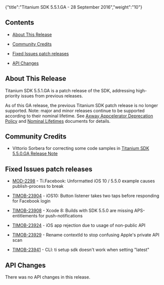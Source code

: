 {"title":"Titanium SDK 5.5.1.GA - 28 September 2016","weight":"10"} 

## Contents

*   [About This Release](#AboutThisRelease)
    
*   [Community Credits](#CommunityCredits)
    
*   [Fixed Issues patch releases](#FixedIssuespatchreleases)
    
*   [API Changes](#APIChanges)
    

## About This Release

Titanium SDK 5.5.1.GA is a patch release of the SDK, addressing high-priority issues from previous releases.

As of this GA release, the previous Titanium SDK patch release is no longer supported. Note: major and minor releases continue to be supported according to their nominal lifetime. See [Axway Appcelerator Deprecation Policy](/docs/appc/AMPLIFY_Appcelerator_Services_Overview/Axway_Appcelerator_Deprecation_Policy/) and [Nominal Lifetimes](/docs/appc/AMPLIFY_Appcelerator_Services_Overview/Axway_Appcelerator_Product_Lifecycle/#NominalLifetimes) documents for details.

## Community Credits

*   Vittorio Sorbera for correcting some code samples in [Titanium SDK 5.5.0.GA Release Note](/docs/appc/Titanium_SDK/Titanium_SDK_Release_Notes/Titanium_SDK_Release_Notes_5.x/Titanium_SDK_5.5.0.GA_Release_Note/)
    

## Fixed Issues patch releases

*   [MOD-2298](https://jira.appcelerator.org/browse/MOD-2298) - Ti.Facebook: Unformatted iOS 10 / 5.5.0 example causes publish-process to break
    
*   [TIMOB-23904](https://jira.appcelerator.org/browse/TIMOB-23904) - iOS10: Button listener takes two taps before responding for Facebook login
    
*   [TIMOB-23908](https://jira.appcelerator.org/browse/TIMOB-23908) - Xcode 8: Builds with SDK 5.5.0 are missing APS-entitlements for push-notifications
    
*   [TIMOB-23924](https://jira.appcelerator.org/browse/TIMOB-23924) - iOS app rejection due to usage of non-public API
    
*   [TIMOB-23929](https://jira.appcelerator.org/browse/TIMOB-23929) - Rename contextId to stop confusing Apple's private API scan
    
*   [TIMOB-23941](https://jira.appcelerator.org/browse/TIMOB-23941) - CLI: ti setup sdk doesn't work when setting "latest"
    

## API Changes

There was no API changes in this release.